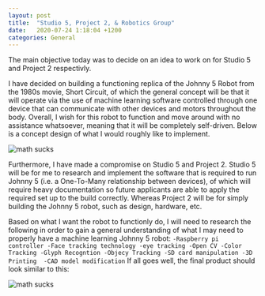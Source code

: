```yaml
---
layout: post
title:  "Studio 5, Project 2, & Robotics Group"
date:   2020-07-24 1:18:04 +1200
categories: General
---
```


The main objective today  was to decide on an idea to work on for Studio 5 and Project 2 respectivly.

I have decided on building a functioning replica of the Johnny 5 Robot from the 1980s movie, Short Circuit, of which
the general concept will be that it will operate via the use of machine learning software controlled through one device
 that can communicate with other devices and motors throughout the body. Overall, I wish for this robot to function and move around
 with no assistance whatsoever, meaning that it will be completely self-driven.
Below is a concept design of what I would roughly like to implement.

 <img src= "{{site.baseurl}}/assets/Images/fixedMath.PNG" alt = "math sucks">

Furthermore, I have made a compromise on Studio 5 and Project 2. Studio 5 will be for me to research and implement the
software that is required to run Johnny 5 (i.e. a One-To-Many relationship between devices), of which will require heavy documentation
so future applicants are able to apply the required set up to the build correctly. Whereas Project 2 will be for simply
building the Johnny 5 robot, such as design, hardware, etc.

Based on what I want the robot to functionly do, I will need to research the following in order to gain a 
general understanding of what I may need to properly have a machine learning
Johnny 5 robot:
	````
		-Raspberry pi controller
		-Face tracking technology
		-eye tracking
		-Open CV
		-Color Tracking
		-Glyph Recogntion
		-Objecy Tracking
		-SD card manipulation
		-3D Printing 
		-CAD model modification
	````
If all goes well, the final product should look similar to this:

 <img src= "{{site.baseurl}}/assets/Images/fixedMath.PNG" alt = "math sucks">
